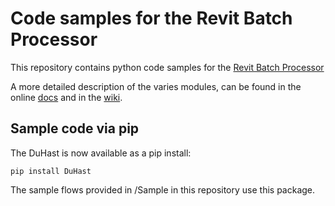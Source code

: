 # Code samples for the Revit Batch Processor
This repository contains python code samples for the [Revit Batch Processor](https://github.com/bvn-architecture/RevitBatchProcessor)

A more detailed description of the varies modules, can be found in the online [docs](https://jchristel.github.io/SampleCodeRevitBatchProcessor/) and in the [wiki](https://github.com/jchristel/SampleCodeRevitBatchProcessor/wiki).

## Sample code via pip
The DuHast is now available as a pip install:
```
pip install DuHast
```

The sample flows provided in /Sample in this repository use this package. 
